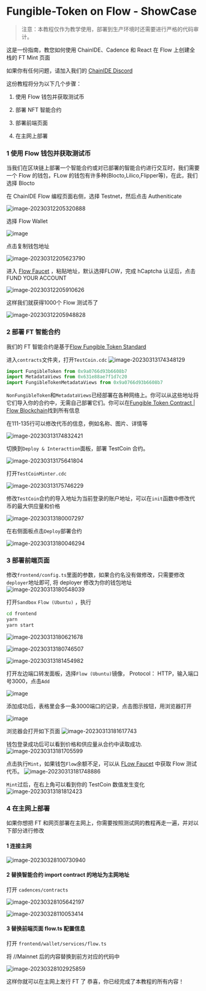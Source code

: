 # Fungible-Token on Flow - ShowCase 

> 注意：本教程仅作为教学使用，部署到生产环境时还需要进行严格的代码审计。

这是一份指南，教您如何使用 ChainIDE、Cadence 和 React 在 Flow 上创建全栈的 FT Mint 页面

如果你有任何问题，请加入我们的 [ChainIDE Discord](https://discord.gg/QpGq4hjWrh)

这份教程将分为以下几个步骤：

1. 使用 Flow 钱包并获取测试币

2. 部署 NFT 智能合约

3. 部署前端页面

4. 在主网上部署


### 1 使用 Flow 钱包并获取测试币

当我们在区块链上部署一个智能合约或对已部署的智能合约进行交互时，我们需要一个 Flow 的钱包，FLow 的钱包有许多种(Blocto,Lilico,Flipper等)，在此，我们选择 Blocto

在 ChainIDE Flow 编程页面右侧，选择 Testnet，然后点击 Autheniticate

![image-20230312205320888](https://d3gvnlbntpm4ho.cloudfront.net/Fungible-Token_on_Flow/flow-ft.assets/image-20230312205320888.png)

选择 Flow Wallet

![image](https://github.com/user-attachments/assets/4a290ede-2c93-4126-a57f-9eb3234f72fc)


点击复制钱包地址

![image-20230312205623790](https://d3gvnlbntpm4ho.cloudfront.net/Fungible-Token_on_Flow/flow-ft.assets/image-20230312205623790.png)

进入 [Flow Faucet](https://testnet-faucet.onflow.org/fund-account) ，粘贴地址，默认选择FLOW，完成 hCaptcha 认证后，点击 FUND YOUR ACCOUNT

![image-20230312205910626](https://d3gvnlbntpm4ho.cloudfront.net/Fungible-Token_on_Flow/flow-ft.assets/image-20230312205910626.png)

这样我们就获得1000个 Flow 测试币了

![image-20230312205948828](https://d3gvnlbntpm4ho.cloudfront.net/Fungible-Token_on_Flow/flow-ft.assets/image-20230312205948828.png)

### 2 部署 FT 智能合约

我们的 FT 智能合约是基于[Flow Fungible Token Standard]( https://github.com/onflow/flow-ft)

进入`contracts`文件夹，打开`TestCoin.cdc`
![image-20230313174348129](https://d3gvnlbntpm4ho.cloudfront.net/Fungible-Token_on_Flow/flow-ft.assets/image-20230313174348129.png)

```js
import FungibleToken from 0x9a0766d93b6608b7
import MetadataViews from 0x631e88ae7f1d7c20
import FungibleTokenMetadataViews from 0x9a0766d93b6608b7
```

`NonFungibleToken`和`MetadataViews`已经部署在各种网络上。你可以从这些地址将它们导入你的合约中，无需自己部署它们。你可以在[Fungible Token Contract | Flow Blockchain](https://developers.flow.com/flow/core-contracts/fungible-token)找到所有信息

在111-135行可以修改代币的信息，例如名称、图片、详情等

![image-20230313174832421](https://d3gvnlbntpm4ho.cloudfront.net/Fungible-Token_on_Flow/flow-ft.assets/image-20230313174832421.png)

切换到`Deploy & Interacttion`面板，部署 TestCoin 合约。

![image-20230313175641804](https://d3gvnlbntpm4ho.cloudfront.net/Fungible-Token_on_Flow/flow-ft.assets/image-20230313175641804.png)

打开`TestCoinMinter.cdc`

![image-20230313175746229](https://d3gvnlbntpm4ho.cloudfront.net/Fungible-Token_on_Flow/flow-ft.assets/image-20230313175746229.png)

修改`TestCoin`合约的导入地址为当前登录的账户地址，可以在`init`函数中修改代币的最大供应量和价格

![image-20230313180007297](https://d3gvnlbntpm4ho.cloudfront.net/Fungible-Token_on_Flow/flow-ft.assets/image-20230313180007297.png)

在右侧面板点击`Deploy`部署合约

![image-20230313180046294](https://d3gvnlbntpm4ho.cloudfront.net/Fungible-Token_on_Flow/flow-ft.assets/image-20230313180046294.png)

### 3 部署前端页面
修改`frontend/config.ts`里面的参数，如果合约名没有做修改，只需要修改`deployer`地址即可, 将 deployer 修改为你的钱包地址
![image-20230313180548039](https://d3gvnlbntpm4ho.cloudfront.net/Fungible-Token_on_Flow/flow-ft.assets/image-20230313180548039.png)

打开`Sandbox` `Flow (Ubuntu)` ，执行

```bash
cd frontend  
yarn  
yarn start
```

![image-20230313180621678](https://d3gvnlbntpm4ho.cloudfront.net/Fungible-Token_on_Flow/flow-ft.assets/image-20230313180621678.png)

![image-20230313180746507](https://d3gvnlbntpm4ho.cloudfront.net/Fungible-Token_on_Flow/flow-ft.assets/image-20230313180746507.png)

![image-20230313181454982](https://d3gvnlbntpm4ho.cloudfront.net/Fungible-Token_on_Flow/flow-ft.assets/image-20230313181454982.png)

打开左边端口转发面板，选择`Flow (Ubuntu)`镜像， Protocol： HTTP，输入端口号3000，点击`Add`

![image](https://github.com/user-attachments/assets/d5ab700a-4c9f-41ab-9e63-e54f45c248b5)


添加成功后，表格里会多一条3000端口的记录，点击图示按钮，用浏览器打开

![image](https://github.com/user-attachments/assets/046cdf07-8027-4c7a-b35f-4be1603ad7de)


浏览器会打开如下页面
![image-20230313181617743](https://d3gvnlbntpm4ho.cloudfront.net/Fungible-Token_on_Flow/flow-ft.assets/image-20230313181617743.png)

钱包登录成功后可以看到价格和供应量从合约中读取成功.
![image-20230313181705599](https://d3gvnlbntpm4ho.cloudfront.net/Fungible-Token_on_Flow/flow-ft.assets/image-20230313181705599.png)

点击执行`Mint`，如果钱包`Flow`余额不足，可以从 [FLow Faucet](https://testnet-faucet-v2.onflow.org/fund-account) 中获取 Flow 测试代币。
![image-20230313181748886](https://d3gvnlbntpm4ho.cloudfront.net/Fungible-Token_on_Flow/flow-ft.assets/image-20230313181748886.png)

`Mint`过后，在右上角可以看到你的 TestCoin 数值发生变化
![image-20230313181812423](https://d3gvnlbntpm4ho.cloudfront.net/Fungible-Token_on_Flow/flow-ft.assets/image-20230313181812423.png)

### 4 在主网上部署

如果你想把 FT 和网页部署在主网上，你需要按照测试网的教程再走一遍，并对以下部分进行修改

#### 1 连接主网

![image-20230328100730940](https://d3gvnlbntpm4ho.cloudfront.net/Fungible-Token_on_Flow/flow-ft.assets/image-20230328100730940.png)

#### 2 替换智能合约 import contract 的地址为主网地址

打开 `cadences/contracts`

![image-20230328105642197](https://d3gvnlbntpm4ho.cloudfront.net/Fungible-Token_on_Flow/flow-ft.assets/image-20230328105642197.png)

![image-20230328110053414](https://d3gvnlbntpm4ho.cloudfront.net/Fungible-Token_on_Flow/flow-ft.assets/image-20230328110053414.png)

#### 3 替换前端页面 flow.ts 配置信息

打开 `frontend/wallet/services/flow.ts`

将 //Mainnet 后的内容替换到前方对应的代码中

![image-20230328102925859](https://d3gvnlbntpm4ho.cloudfront.net/Fungible-Token_on_Flow/flow-ft.assets/image-20230328102925859.png)

这样你就可以在主网上发行 FT 了
恭喜，你已经完成了本教程的所有内容！
